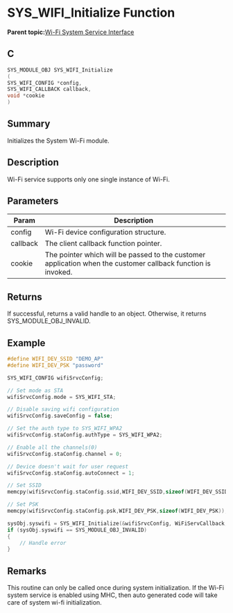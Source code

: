 # SYS\_WIFI\_Initialize Function

**Parent topic:**[Wi-Fi System Service Interface](GUID-B9C73D51-5039-4573-A452-176603C18703.md)

## C

```c
SYS_MODULE_OBJ SYS_WIFI_Initialize
(
SYS_WIFI_CONFIG *config,
SYS_WIFI_CALLBACK callback,
void *cookie
)
```

## Summary

Initializes the System Wi-Fi module.

## Description

Wi-Fi service supports only one single instance of Wi-Fi.

## Parameters

|Param|Description|
|-----|-----------|
|config|Wi-Fi device configuration structure.|
|callback|The client callback function pointer.|
|cookie|The pointer which will be passed to the customer application when the customer callback function is invoked.|

## Returns

If successful, returns a valid handle to an object. Otherwise, it returns SYS\_MODULE\_OBJ\_INVALID.

## Example

```c
#define WIFI_DEV_SSID "DEMO_AP"
#define WIFI_DEV_PSK "password"

SYS_WIFI_CONFIG wifiSrvcConfig;

// Set mode as STA
wifiSrvcConfig.mode = SYS_WIFI_STA;

// Disable saving wifi configuration
wifiSrvcConfig.saveConfig = false;

// Set the auth type to SYS_WIFI_WPA2
wifiSrvcConfig.staConfig.authType = SYS_WIFI_WPA2;

// Enable all the channels(0)
wifiSrvcConfig.staConfig.channel = 0;

// Device doesn't wait for user request
wifiSrvcConfig.staConfig.autoConnect = 1;

// Set SSID
memcpy(wifiSrvcConfig.staConfig.ssid,WIFI_DEV_SSID,sizeof(WIFI_DEV_SSID));

// Set PSK
memcpy(wifiSrvcConfig.staConfig.psk,WIFI_DEV_PSK,sizeof(WIFI_DEV_PSK));

sysObj.syswifi = SYS_WIFI_Initialize(&wifiSrvcConfig, WiFiServCallback, 0);
if (sysObj.syswifi == SYS_MODULE_OBJ_INVALID)
{
    // Handle error
}
```

## Remarks

This routine can only be called once during system initialization. If the Wi-Fi system service is enabled using MHC, then auto generated code will take care of system wi-fi initialization.

